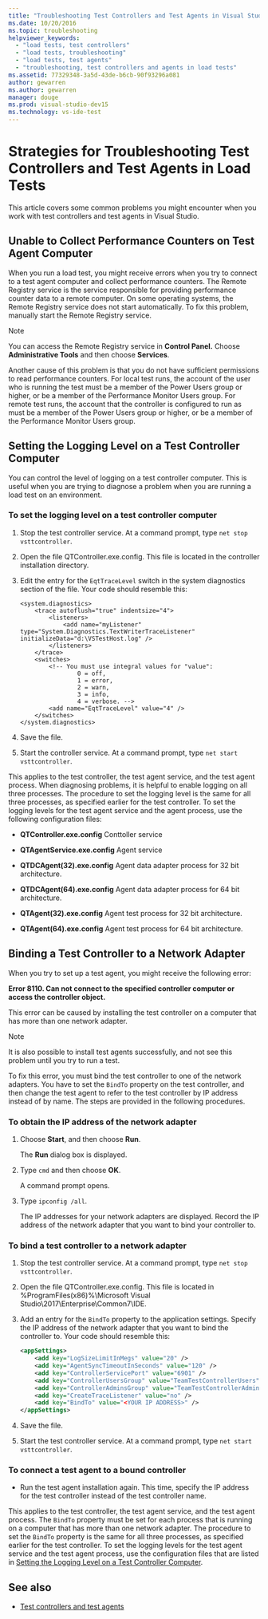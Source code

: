 ```yaml
---
title: "Troubleshooting Test Controllers and Test Agents in Visual Studio"
ms.date: 10/20/2016
ms.topic: troubleshooting
helpviewer_keywords:
  - "load tests, test controllers"
  - "load tests, troubleshooting"
  - "load tests, test agents"
  - "troubleshooting, test controllers and agents in load tests"
ms.assetid: 77329348-3a5d-43de-b6cb-90f93296a081
author: gewarren
ms.author: gewarren
manager: douge
ms.prod: visual-studio-dev15
ms.technology: vs-ide-test
---
```

# Strategies for Troubleshooting Test Controllers and Test Agents in Load Tests

This article covers some common problems you might encounter when you work with test controllers and test agents in Visual Studio.

##  Unable to Collect Performance Counters on Test Agent Computer

 When you run a load test, you might receive errors when you try to connect to a test agent computer and collect performance counters. The Remote Registry service is the service responsible for providing performance counter data to a remote computer. On some operating systems, the Remote Registry service does not start automatically. To fix this problem, manually start the Remote Registry service.

> [!NOTE]
> You can access the Remote Registry service in **Control Panel.** Choose **Administrative Tools** and then choose **Services**.


 Another cause of this problem is that you do not have sufficient permissions to read performance counters. For local test runs, the account of the user who is running the test must be a member of the Power Users group or higher, or be a member of the Performance Monitor Users group. For remote test runs, the account that the controller is configured to run as must be a member of the Power Users group or higher, or be a member of the Performance Monitor Users group.

## Setting the Logging Level on a Test Controller Computer
 You can control the level of logging on a test controller computer. This is useful when you are trying to diagnose a problem when you are running a load test on an environment.

### To set the logging level on a test controller computer

1.  Stop the test controller service. At a command prompt, type `net stop vsttcontroller`.

2.  Open the file QTController.exe.config. This file is located in the controller installation directory.

3.  Edit the entry for the `EqtTraceLevel` switch in the system diagnostics section of the file. Your code should resemble this:

    ```
    <system.diagnostics>
        <trace autoflush="true" indentsize="4">
            <listeners>
                <add name="myListener" type="System.Diagnostics.TextWriterTraceListener" initializeData="d:\VSTestHost.log" />
            </listeners>
        </trace>
        <switches>
            <!-- You must use integral values for "value":
                    0 = off,
                    1 = error,
                    2 = warn,
                    3 = info,
                    4 = verbose. -->
            <add name="EqtTraceLevel" value="4" />
        </switches>
    </system.diagnostics>
    ```

4.  Save the file.

5.  Start the controller service. At a command prompt, type `net start vsttcontroller`.

 This applies to the test controller, the test agent service, and the test agent process. When diagnosing problems, it is helpful to enable logging on all three processes. The procedure to set the logging level is the same for all three processes, as specified earlier for the test controller. To set the logging levels for the test agent service and the agent process, use the following configuration files:

-   **QTController.exe.config** Conttoller service

-   **QTAgentService.exe.config** Agent service

-   **QTDCAgent(32).exe.config** Agent data adapter process for 32 bit architecture.

-   **QTDCAgent(64).exe.config** Agent data adapter process for 64 bit architecture.

-   **QTAgent(32).exe.config** Agent test process for 32 bit architecture.

-   **QTAgent(64).exe.config** Agent test process for 64 bit architecture.

## Binding a Test Controller to a Network Adapter
 When you try to set up a test agent, you might receive the following error:

 **Error 8110. Can not connect to the specified controller computer or access the controller object.**

 This error can be caused by installing the test controller on a computer that has more than one network adapter.

> [!NOTE]
> It is also possible to install test agents successfully, and not see this problem until you try to run a test.


 To fix this error, you must bind the test controller to one of the network adapters. You have to set the `BindTo` property on the test controller, and then change the test agent to refer to the test controller by IP address instead of by name. The steps are provided in the following procedures.

### To obtain the IP address of the network adapter

1.  Choose **Start**, and then choose **Run**.

     The **Run** dialog box is displayed.

2.  Type `cmd` and then choose **OK**.

     A command prompt opens.

3.  Type `ipconfig /all`.

     The IP addresses for your network adapters are displayed. Record the IP address of the network adapter that you want to bind your controller to.

### To bind a test controller to a network adapter

1.  Stop the test controller service. At a command prompt, type `net stop vsttcontroller`.

2.  Open the file QTController.exe.config. This file is located in %ProgramFiles(x86)%\Microsoft Visual Studio\2017\Enterprise\Common7\IDE.

3.  Add an entry for the `BindTo` property to the application settings. Specify the IP address of the network adapter that you want to bind the controller to. Your code should resemble this:

    ```xml
    <appSettings>
        <add key="LogSizeLimitInMegs" value="20" />
        <add key="AgentSyncTimeoutInSeconds" value="120" />
        <add key="ControllerServicePort" value="6901" />
        <add key="ControllerUsersGroup" value="TeamTestControllerUsers" />
        <add key="ControllerAdminsGroup" value="TeamTestControllerAdmins" />
        <add key="CreateTraceListener" value="no" />
        <add key="BindTo" value="<YOUR IP ADDRESS>" />
    </appSettings>
    ```

4.  Save the file.

5.  Start the test controller service. At a command prompt, type `net start vsttcontroller`.

### To connect a test agent to a bound controller

-   Run the test agent installation again. This time, specify the IP address for the test controller instead of the test controller name.

 This applies to the test controller, the test agent service, and the test agent process. The `BindTo` property must be set for each process that is running on a computer that has more than one network adapter. The procedure to set the `BindTo` property is the same for all three processes, as specified earlier for the test controller. To set the logging levels for the test agent service and the test agent process, use the configuration files that are listed in [Setting the Logging Level on a Test Controller Computer](#Logging).

## See also

- [Test controllers and test agents](../test/configure-test-agents-and-controllers-for-load-tests.md)
